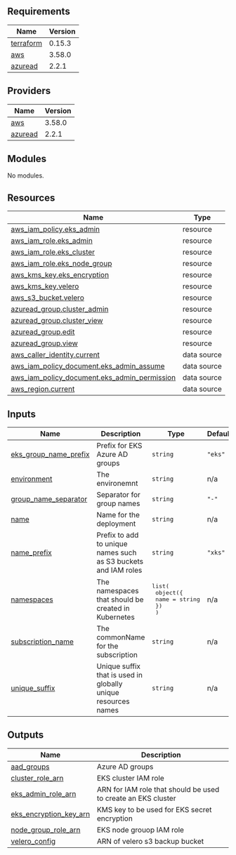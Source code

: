 ## Requirements

| Name | Version |
|------|---------|
| <a name="requirement_terraform"></a> [terraform](#requirement\_terraform) | 0.15.3 |
| <a name="requirement_aws"></a> [aws](#requirement\_aws) | 3.58.0 |
| <a name="requirement_azuread"></a> [azuread](#requirement\_azuread) | 2.2.1 |

## Providers

| Name | Version |
|------|---------|
| <a name="provider_aws"></a> [aws](#provider\_aws) | 3.58.0 |
| <a name="provider_azuread"></a> [azuread](#provider\_azuread) | 2.2.1 |

## Modules

No modules.

## Resources

| Name | Type |
|------|------|
| [aws_iam_policy.eks_admin](https://registry.terraform.io/providers/hashicorp/aws/3.58.0/docs/resources/iam_policy) | resource |
| [aws_iam_role.eks_admin](https://registry.terraform.io/providers/hashicorp/aws/3.58.0/docs/resources/iam_role) | resource |
| [aws_iam_role.eks_cluster](https://registry.terraform.io/providers/hashicorp/aws/3.58.0/docs/resources/iam_role) | resource |
| [aws_iam_role.eks_node_group](https://registry.terraform.io/providers/hashicorp/aws/3.58.0/docs/resources/iam_role) | resource |
| [aws_kms_key.eks_encryption](https://registry.terraform.io/providers/hashicorp/aws/3.58.0/docs/resources/kms_key) | resource |
| [aws_kms_key.velero](https://registry.terraform.io/providers/hashicorp/aws/3.58.0/docs/resources/kms_key) | resource |
| [aws_s3_bucket.velero](https://registry.terraform.io/providers/hashicorp/aws/3.58.0/docs/resources/s3_bucket) | resource |
| [azuread_group.cluster_admin](https://registry.terraform.io/providers/hashicorp/azuread/2.2.1/docs/resources/group) | resource |
| [azuread_group.cluster_view](https://registry.terraform.io/providers/hashicorp/azuread/2.2.1/docs/resources/group) | resource |
| [azuread_group.edit](https://registry.terraform.io/providers/hashicorp/azuread/2.2.1/docs/resources/group) | resource |
| [azuread_group.view](https://registry.terraform.io/providers/hashicorp/azuread/2.2.1/docs/resources/group) | resource |
| [aws_caller_identity.current](https://registry.terraform.io/providers/hashicorp/aws/3.58.0/docs/data-sources/caller_identity) | data source |
| [aws_iam_policy_document.eks_admin_assume](https://registry.terraform.io/providers/hashicorp/aws/3.58.0/docs/data-sources/iam_policy_document) | data source |
| [aws_iam_policy_document.eks_admin_permission](https://registry.terraform.io/providers/hashicorp/aws/3.58.0/docs/data-sources/iam_policy_document) | data source |
| [aws_region.current](https://registry.terraform.io/providers/hashicorp/aws/3.58.0/docs/data-sources/region) | data source |

## Inputs

| Name | Description | Type | Default | Required |
|------|-------------|------|---------|:--------:|
| <a name="input_eks_group_name_prefix"></a> [eks\_group\_name\_prefix](#input\_eks\_group\_name\_prefix) | Prefix for EKS Azure AD groups | `string` | `"eks"` | no |
| <a name="input_environment"></a> [environment](#input\_environment) | The environemnt | `string` | n/a | yes |
| <a name="input_group_name_separator"></a> [group\_name\_separator](#input\_group\_name\_separator) | Separator for group names | `string` | `"-"` | no |
| <a name="input_name"></a> [name](#input\_name) | Name for the deployment | `string` | n/a | yes |
| <a name="input_name_prefix"></a> [name\_prefix](#input\_name\_prefix) | Prefix to add to unique names such as S3 buckets and IAM roles | `string` | `"xks"` | no |
| <a name="input_namespaces"></a> [namespaces](#input\_namespaces) | The namespaces that should be created in Kubernetes | <pre>list(<br>    object({<br>      name = string<br>    })<br>  )</pre> | n/a | yes |
| <a name="input_subscription_name"></a> [subscription\_name](#input\_subscription\_name) | The commonName for the subscription | `string` | n/a | yes |
| <a name="input_unique_suffix"></a> [unique\_suffix](#input\_unique\_suffix) | Unique suffix that is used in globally unique resources names | `string` | n/a | yes |

## Outputs

| Name | Description |
|------|-------------|
| <a name="output_aad_groups"></a> [aad\_groups](#output\_aad\_groups) | Azure AD groups |
| <a name="output_cluster_role_arn"></a> [cluster\_role\_arn](#output\_cluster\_role\_arn) | EKS cluster IAM role |
| <a name="output_eks_admin_role_arn"></a> [eks\_admin\_role\_arn](#output\_eks\_admin\_role\_arn) | ARN for IAM role that should be used to create an EKS cluster |
| <a name="output_eks_encryption_key_arn"></a> [eks\_encryption\_key\_arn](#output\_eks\_encryption\_key\_arn) | KMS key to be used for EKS secret encryption |
| <a name="output_node_group_role_arn"></a> [node\_group\_role\_arn](#output\_node\_group\_role\_arn) | EKS node grouop IAM role |
| <a name="output_velero_config"></a> [velero\_config](#output\_velero\_config) | ARN of velero s3 backup bucket |
